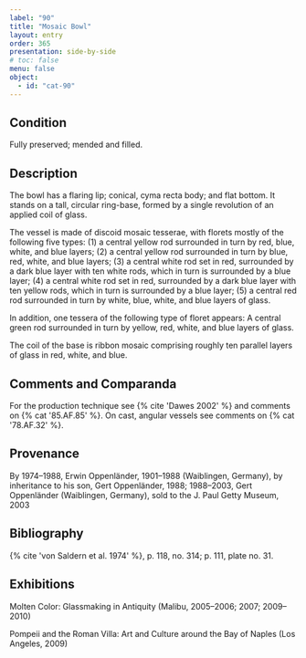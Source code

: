 ```yaml
---
label: "90"
title: "Mosaic Bowl"
layout: entry
order: 365
presentation: side-by-side
# toc: false
menu: false
object:
  - id: "cat-90"
---
```


## Condition

Fully preserved; mended and filled.

## Description

The bowl has a flaring lip; conical, cyma recta body; and flat bottom. It stands on a tall, circular ring-base, formed by a single revolution of an applied coil of glass.

The vessel is made of discoid mosaic tesserae, with florets mostly of the following five types: (1) a central yellow rod surrounded in turn by red, blue, white, and blue layers; (2) a central yellow rod surrounded in turn by blue, red, white, and blue layers; (3) a central white rod set in red, surrounded by a dark blue layer with ten white rods, which in turn is surrounded by a blue layer; (4) a central white rod set in red, surrounded by a dark blue layer with ten yellow rods, which in turn is surrounded by a blue layer; (5) a central red rod surrounded in turn by white, blue, white, and blue layers of glass.

In addition, one tessera of the following type of floret appears: A central green rod surrounded in turn by yellow, red, white, and blue layers of glass.

The coil of the base is ribbon mosaic comprising roughly ten parallel layers of glass in red, white, and blue.

## Comments and Comparanda

For the production technique see {% cite 'Dawes 2002' %} and comments on {% cat '85.AF.85' %}. On cast, angular vessels see comments on {% cat '78.AF.32' %}.

## Provenance

By 1974–1988, Erwin Oppenländer, 1901–1988 (Waiblingen, Germany), by inheritance to his son, Gert Oppenländer, 1988; 1988–2003, Gert Oppenländer (Waiblingen, Germany), sold to the J. Paul Getty Museum, 2003

## Bibliography

{% cite 'von Saldern et al. 1974' %}, p. 118, no. 314; p. 111, plate no. 31.

## Exhibitions

Molten Color: Glassmaking in Antiquity (Malibu, 2005–2006; 2007; 2009–2010)

Pompeii and the Roman Villa: Art and Culture around the Bay of Naples (Los Angeles, 2009)

